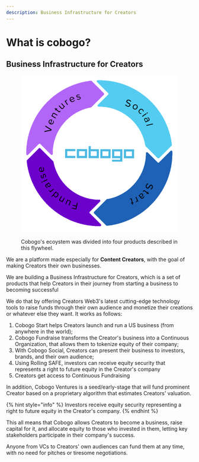 ```yaml
---
description: Business Infrastructure for Creators
---
```


# What is cobogo?

## Business Infrastructure for Creators

<figure><img src=".gitbook/assets/Slice 1.png" alt=""><figcaption><p>Cobogo's ecoystem was divided into four products described in this flywheel.</p></figcaption></figure>

We are a platform made especially for **Content Creators**, with the goal of making Creators their own businesses.

We are building a Business Infrastructure for Creators, which is a set of products that help Creators in their journey from starting a business to becoming successful

We do that by offering Creators Web3's latest cutting-edge technology tools to raise funds through their own audience and monetize their creations or whatever else they want. It works as follows:

1. Cobogo Start helps Creators launch and run a US business (from anywhere in the world);
2. Cobogo Fundraise transforms the Creator's business into a Continuous Organization, that allows them to tokenize equity of their company;
3. With Cobogo Social, Creators can present their business to investors, brands, and their own audience;
4. Using Rolling SAFE, investors can receive equity security that represents a right to future equity in the Creator's company
5. Creators get access to Continuous Fundraising

In addition, Cobogo Ventures is a seed/early-stage that will fund prominent Creator based on a proprietary algorithm that estimates Creators' valuation.

{% hint style="info" %}
Investors receive equity security representing a right to future equity in the Creator's company.
{% endhint %}

This all means that Cobogo allows Creators to become a business, raise capital for it, and allocate equity to those who invested in them, letting key stakeholders participate in their company's success.&#x20;

Anyone from VCs to Creators' own audiences can fund them at any time, with no need for pitches or tiresome negotiations.



